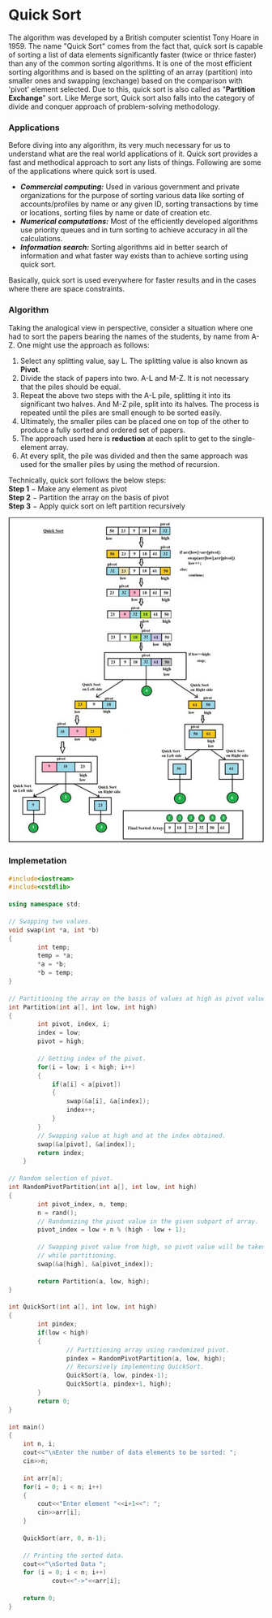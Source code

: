# Quick Sort

The algorithm was developed by a British computer scientist Tony Hoare in 1959. The name "Quick Sort" comes from the fact that, quick sort is capable of sorting a list of data elements significantly faster \(twice or thrice faster\) than any of the common sorting algorithms. It is one of the most efficient sorting algorithms and is based on the splitting of an array \(partition\) into smaller ones and swapping \(exchange\) based on the comparison with 'pivot' element selected. Due to this, quick sort is also called as "**Partition Exchange**" sort. Like Merge sort, Quick sort also falls into the category of divide and conquer approach of problem-solving methodology.

### Applications

Before diving into any algorithm, its very much necessary for us to understand what are the real world applications of it. Quick sort provides a fast and methodical approach to sort any lists of things. Following are some of the applications where quick sort is used.

* _**Commercial computing:**_ Used in various government and private organizations for the purpose of sorting various data like sorting of accounts/profiles by name or any given ID, sorting transactions by time or locations, sorting files by name or date of creation etc.
* _**Numerical computations:**_ Most of the efficiently developed algorithms use priority queues and in turn sorting to achieve accuracy in all the calculations.
* _**Information search:**_ Sorting algorithms aid in better search of information and what faster way exists than to achieve sorting using quick sort.

Basically, quick sort is used everywhere for faster results and in the cases where there are space constraints.

### Algorithm

Taking the analogical view in perspective, consider a situation where one had to sort the papers bearing the names of the students, by name from A-Z. One might use the approach as follows:

1. Select any splitting value, say L. The splitting value is also known as **Pivot**.
2. Divide the stack of papers into two. A-L and M-Z. It is not necessary that the piles should be equal.
3. Repeat the above two steps with the A-L pile, splitting it into its significant two halves. And M-Z pile, split into its halves. The process is repeated until the piles are small enough to be sorted easily.
4. Ultimately, the smaller piles can be placed one on top of the other to produce a fully sorted and ordered set of papers.
5. The approach used here is **reduction** at each split to get to the single-element array.
6. At every split, the pile was divided and then the same approach was used for the smaller piles by using the method of recursion.

Technically, quick sort follows the below steps:  
**Step 1** − Make any element as pivot  
**Step 2** − Partition the array on the basis of pivot  
**Step 3** − Apply quick sort on left partition recursively

![](../../.gitbook/assets/image%20%2824%29.png)

### Implemetation

```cpp
#include<iostream>
#include<cstdlib>
 
using namespace std;
 
// Swapping two values.
void swap(int *a, int *b)
{
		int temp; 
		temp = *a;
		*a = *b;
		*b = temp;
}
 
// Partitioning the array on the basis of values at high as pivot value.
int Partition(int a[], int low, int high)
{
		int pivot, index, i;
		index = low;
		pivot = high;
 
		// Getting index of the pivot.
		for(i = low; i < high; i++)
		{
			if(a[i] < a[pivot])
			{
				swap(&a[i], &a[index]);
				index++;
			}
		}
		// Swapping value at high and at the index obtained.
		swap(&a[pivot], &a[index]);
		return index;
	}
 
// Random selection of pivot.
int RandomPivotPartition(int a[], int low, int high)
{
		int pivot_index, n, temp;
		n = rand();
		// Randomizing the pivot value in the given subpart of array.
		pivot_index = low + n % (high - low + 1);
 
		// Swapping pivot value from high, so pivot value will be taken as a pivot 
		// while partitioning.
		swap(&a[high], &a[pivot_index]);
 
		return Partition(a, low, high);
}
 
int QuickSort(int a[], int low, int high)
{
		int pindex;
		if(low < high)
		{
				// Partitioning array using randomized pivot.
				pindex = RandomPivotPartition(a, low, high);
				// Recursively implementing QuickSort.
				QuickSort(a, low, pindex-1);
				QuickSort(a, pindex+1, high);
		}
		return 0;
}
 
int main()
{
	int n, i;
	cout<<"\nEnter the number of data elements to be sorted: ";
	cin>>n;
 
	int arr[n];
	for(i = 0; i < n; i++)
	{
		cout<<"Enter element "<<i+1<<": ";
		cin>>arr[i];
	}
 
	QuickSort(arr, 0, n-1);
 
	// Printing the sorted data.
	cout<<"\nSorted Data ";
	for (i = 0; i < n; i++)
        	cout<<"->"<<arr[i];
 
	return 0;
}
```

